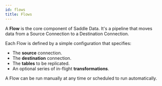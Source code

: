 ```yaml
---
id: flows
title: Flows
---
```


A **Flow** is the core component of Saddle Data. It's a pipeline that moves data from a Source Connection to a Destination Connection.

Each Flow is defined by a simple configuration that specifies:

*   The **source** connection.
*   The **destination** connection.
*   The **tables** to be replicated.
*   An optional series of in-flight **transformations**.

A Flow can be run manually at any time or scheduled to run automatically.
